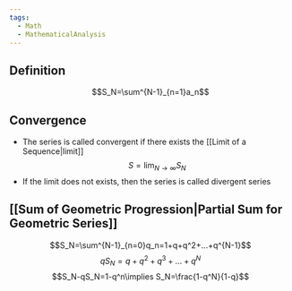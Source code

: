 ```yaml
---
tags:
  - Math
  - MathematicalAnalysis
---
```

## Definition
$$S_N=\sum^{N-1}_{n=1}a_n$$
## Convergence
- The series is called convergent if there exists the [[Limit of a Sequence|limit]]
$$S=\lim_{N\to\infty}S_N$$
- If the limit does not exists, then the series is called divergent series
## [[Sum of Geometric Progression|Partial Sum for Geometric Series]]
$$S_N=\sum^{N-1}_{n=0}q_n=1+q+q^2+...+q^{N-1}$$
$$qS_N=q+q^2+q^3+...+q^N$$
$$S_N-qS_N=1-q^n\implies S_N=\frac{1-q^N}{1-q}$$
